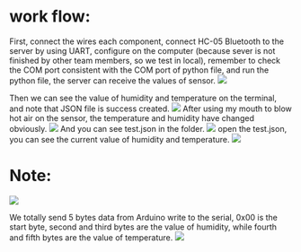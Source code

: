 work flow:
======
First, connect the wires each component, connect HC-05 Bluetooth to the server by using UART, configure on the computer (because sever is not finished by other team members, so we test in local), remember to check the COM port consistent with the COM port of python file, and run the python file, the server can receive the values of sensor.
![](http://ww1.sinaimg.cn/large/61446e99gy1frg5zn4s1hj20o10b4q4h.jpg)

Then we can see the value of humidity and temperature on the terminal, and note that JSON file is success created.
![](http://ww1.sinaimg.cn/large/61446e99gy1frg61iv8joj20o10f6n0y.jpg)
After using my mouth to blow hot air on the sensor, the temperature and humidity have changed obviously.
![](http://ww1.sinaimg.cn/large/61446e99gy1frg62bimbyj20o10gxgq0.jpg)
And you can see test.json in the folder.
![](http://ww1.sinaimg.cn/large/61446e99gy1frg63nb9owj20o003p74r.jpg)
open the test.json, you can see the current value of humidity and temperature.
![](http://ww1.sinaimg.cn/mw690/61446e99gy1frg64qo778j20ig08et9m.jpg)

Note:
======
![](http://ww1.sinaimg.cn/large/61446e99gy1frg66s505pj20hx0580v8.jpg)

We totally send 5 bytes data from Arduino write to the serial, 0x00 is the start byte, second and third bytes are the value of humidity, while fourth and fifth bytes are the value of temperature.
![](http://ww1.sinaimg.cn/large/61446e99gy1frg67kfl8vj20o1093788.jpg)


